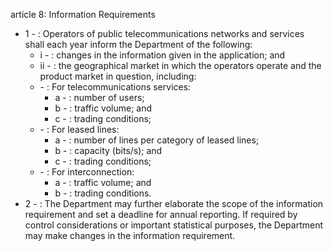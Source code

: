 article 8: Information Requirements

<ul>
			<li>1 - : Operators of public telecommunications networks and services shall each year inform the Department of the following:<ul>
						<li>i - : changes in the information given in the application; and<ul>
						</ul></li>						<li>ii - : the geographical market in which the operators operate and the product market in question, including:<ul>
						</ul></li>						<li> - : For telecommunications services:<ul>
									<li>a - : number of users;<ul>
									</ul></li>									<li>b - : traffic volume; and<ul>
									</ul></li>									<li>c - : trading conditions;<ul>
									</ul></li>						</ul></li>						<li> - : For leased lines:<ul>
									<li>a - : number of lines per category of leased lines;<ul>
									</ul></li>									<li>b - : capacity (bits&#x2F;s); and<ul>
									</ul></li>									<li>c - : trading conditions;<ul>
									</ul></li>						</ul></li>						<li> - : For interconnection:<ul>
									<li>a - : traffic volume; and<ul>
									</ul></li>									<li>b - : trading conditions.<ul>
									</ul></li>						</ul></li>			</ul></li>			<li>2 - : The Department may further elaborate the scope of the information requirement and set a deadline for annual reporting. If required by control considerations or important statistical purposes, the Department may make changes in the information requirement.<ul>
			</ul></li></ul>